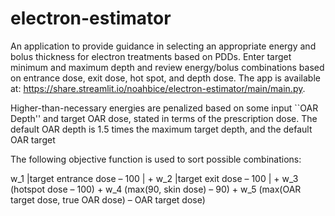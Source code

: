# electron-estimator
An application to provide guidance in selecting an appropriate energy and bolus thickness for electron treatments based on PDDs. Enter target minimum and maximum depth and review energy/bolus combinations based on entrance dose, exit dose, hot spot, and depth dose. The app is available at: https://share.streamlit.io/noahbice/electron-estimator/main/main.py.

Higher-than-necessary energies are penalized based on some input ``OAR Depth'' and target OAR dose, stated in terms of the prescription dose. The default OAR depth is 1.5 times the maximum target depth, and the default OAR target 

The following objective function is used to sort possible combinations:

w_1	|target entrance dose – 100 | + w_2	|target exit dose – 100 | + w_3 (hotspot dose – 100) + w_4 (max(90, skin dose) – 90) + w_5 (max(OAR target dose, true OAR dose) – OAR target dose)
